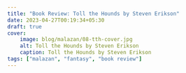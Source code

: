 ```yaml
---
title: "Book Review: Toll the Hounds by Steven Erikson"
date: 2023-04-27T00:19:34+05:30
draft: true
cover: 
    image: blog/malazan/08-tth-cover.jpg
    alt: Toll the Hounds by Steven Erikson
    caption: Toll the Hounds by Steven Erikson
tags: ["malazan", "fantasy", "book review"]
---
```

